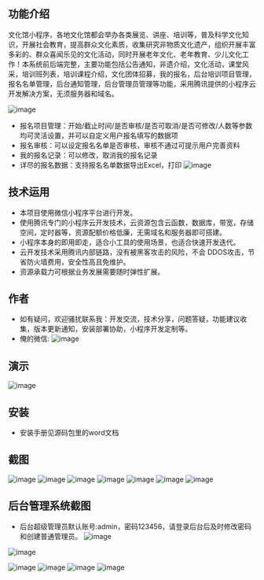 ## 功能介绍 

  文化馆小程序，各地文化馆都会举办各类展览、讲座、培训等，普及科学文化知识，开展社会教育，提高群众文化素质，收集研究非物质文化遗产，组织开展丰富多彩的、群众喜闻乐见的文化活动，同时开展老年文化、老年教育、少儿文化工作！本系统前后端完整，主要功能包括公告通知，非遗介绍，文化活动，课堂风采，培训班列表，培训课程介绍，文化团体招募，我的报名，后台培训项目管理，报名名单管理，后台通知管理，后台管理员管理等功能，采用腾讯提供的小程序云开发解决方案，无须服务器和域名。

 ![image](https://github.com/dongdaxiaofeizao/KKCultural/assets/89234210/e0d01d02-c00e-4e99-934a-99b2a7d8461e)


- 报名项目管理：开始/截止时间/是否审核/是否可取消/是否可修改/人数等参数均可灵活设置，并可以自定义用户报名填写的数据项
- 报名审核：可以设定报名名单是否审核，审核不通过可提示用户完善资料
- 我的报名记录：可以修改，取消我的报名记录
- 详尽的报名数据：支持报名名单数据导出Excel，打印
![image](https://github.com/dongdaxiaofeizao/KKCultural/assets/89234210/47a19e13-699b-4d8d-9493-9622fbde06b0)



## 技术运用
- 本项目使用微信小程序平台进行开发。
- 使用腾讯专门的小程序云开发技术，云资源包含云函数，数据库，带宽，存储空间，定时器等，资源配额价格低廉，无需域名和服务器即可搭建。
- 小程序本身的即用即走，适合小工具的使用场景，也适合快速开发迭代。
- 云开发技术采用腾讯内部链路，没有被黑客攻击的风险，不会 DDOS攻击，节省防火墙费用，安全性高且免维护。
- 资源承载力可根据业务发展需要随时弹性扩展。  



## 作者
- 如有疑问，欢迎骚扰联系我：开发交流，技术分享，问题答疑，功能建议收集，版本更新通知，安装部署协助，小程序开发定制等。
- 俺的微信: 
 ![image](https://github.com/dongdaxiaofeizao/KKCultural/assets/89234210/5e255d39-ed48-4aac-8da5-e8ad5eace5b0)




## 演示 
 
![image](https://github.com/dongdaxiaofeizao/KKCultural/assets/89234210/49585789-fb9a-487f-ac1b-00e92ac2235f)

## 安装

- 安装手册见源码包里的word文档




## 截图
 ![image](https://github.com/dongdaxiaofeizao/KKCultural/assets/89234210/9ec34cbd-b653-4d48-8d12-9e4edc0a9464)
![image](https://github.com/dongdaxiaofeizao/KKCultural/assets/89234210/efd39b44-25c9-42f8-b551-072aa41497fd)
![image](https://github.com/dongdaxiaofeizao/KKCultural/assets/89234210/5f434fc2-81b0-4cca-869d-9156b97b6bd3)
![image](https://github.com/dongdaxiaofeizao/KKCultural/assets/89234210/2d200801-97e2-442c-b745-8770a6b34f73)
![image](https://github.com/dongdaxiaofeizao/KKCultural/assets/89234210/b696f7f3-1f2a-4823-bec6-26025c840835)
![image](https://github.com/dongdaxiaofeizao/KKCultural/assets/89234210/1e9e250a-f81f-47fa-ad35-58629bbda0b6)
![image](https://github.com/dongdaxiaofeizao/KKCultural/assets/89234210/48feda91-45a7-4c2e-a5dd-95f30019331b)


## 后台管理系统截图 
- 后台超级管理员默认账号:admin，密码123456，请登录后台后及时修改密码和创建普通管理员。
![image](https://github.com/dongdaxiaofeizao/KKCultural/assets/89234210/87dd25f8-2b36-4035-a27e-9514b9f740fe)

![image](https://github.com/dongdaxiaofeizao/KKCultural/assets/89234210/393c5502-5bbc-4eb7-bbb3-46f39370ae6d)

![image](https://github.com/dongdaxiaofeizao/KKCultural/assets/89234210/80fc8abf-af28-4b7b-a57e-ae9be14b56e9)
![image](https://github.com/dongdaxiaofeizao/KKCultural/assets/89234210/bdc4b9ec-80c9-44e1-917d-1ef156e7ab15)
![image](https://github.com/dongdaxiaofeizao/KKCultural/assets/89234210/09d08d0c-0ff9-4950-8056-eb2a582a10c9)
![image](https://github.com/dongdaxiaofeizao/KKCultural/assets/89234210/ed32dedc-2687-46fa-bfac-7c358ee2548f)









